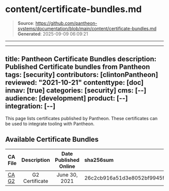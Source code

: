# content/certificate-bundles.md

> **Source**: https://github.com/pantheon-systems/documentation/blob/main/content/certificate-bundles.md
> **Generated**: 2025-09-09 06:09:21

---

---
title: Pantheon Certificate Bundles
description: Published Certificate bundles from Pantheon
tags: [security]
contributors: [clintonPantheon]
reviewed: "2021-10-21"
contenttype: [doc]
innav: [true]
categories: [security]
cms: [--]
audience: [development]
product: [--]
integration: [--]
---

This page lists certificates published by Pantheon. These certificates can be used to integrate tooling with Pantheon.

## Available Certificate Bundles

|CA File                                                                  |Description    |Date Published Online |sha256sum                                                        |
|:------------------------------------------------------------------------|:-------------:|:--------------------:|:----------------------------------------------------------------|
|[CA G2](https://storage.googleapis.com/pantheon-temp-cabundle/ca_g2.crt) |G2 Certificate |June 30, 2021         |26c2cb916a51d3e8052bf9945fe268c7d3fbfb1a39a30d222c2400a2706b967c |
